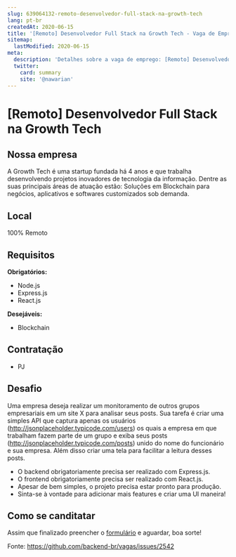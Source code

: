 ```yaml
---
slug: 639064132-remoto-desenvolvedor-full-stack-na-growth-tech
lang: pt-br
createdAt: 2020-06-15
title: '[Remoto] Desenvolvedor Full Stack na Growth Tech - Vaga de Emprego'
sitemap:
  lastModified: 2020-06-15
meta:
  description: 'Detalhes sobre a vaga de emprego: [Remoto] Desenvolvedor Full Stack na Growth Tech'
  twitter:
    card: summary
    site: '@nawarian'
---
```


# [Remoto] Desenvolvedor Full Stack na Growth Tech

## Nossa empresa

A Growth Tech é uma startup fundada há 4 anos e que trabalha desenvolvendo projetos inovadores de tecnologia da informação. Dentre as suas principais áreas de atuação estão: Soluções em Blockchain para negócios, aplicativos e softwares customizados sob demanda.

## Local

100% Remoto

## Requisitos

**Obrigatórios:**

- Node.js
- Express.js
- React.js

**Desejáveis:**

- Blockchain

## Contratação

- PJ

## Desafio

Uma empresa deseja realizar um monitoramento de outros grupos empresariais em um site X para analisar seus posts. Sua tarefa é criar uma simples API que captura apenas os usuários (http://jsonplaceholder.typicode.com/users) os quais a empresa em que trabalham fazem parte de um grupo e exiba seus posts (http://jsonplaceholder.typicode.com/posts) unido do nome do funcionário e sua empresa. Além disso criar uma tela para facilitar a leitura desses posts.

- O backend obrigatoriamente precisa ser realizado com Express.js.
- O frontend obrigatoriamente precisa ser realizado com React.js.
- Apesar de bem simples, o projeto precisa estar pronto para produção.
- Sinta-se à vontade para adicionar mais features e criar uma UI maneira!

## Como se canditatar

Assim que finalizado preencher o [formulário](https://forms.gle/ajYAbSVtrAJGUsLXA) e aguardar, boa sorte!


Fonte: https://github.com/backend-br/vagas/issues/2542